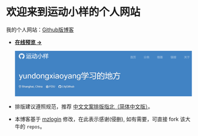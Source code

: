 # 欢迎来到运动小样的个人网站

  我的个人网站：[Github版博客](https://yundongxiaoyang.top)

- **[在线预览 &rarr;](http://yundongxiaoyang.top)**

  ![screenshot home](images/home.png)

- 排版建议遵照规范，推荐 [中文文案排版指北（简体中文版）][1]。

- 本博客基于 [mzlogin](https://github.com/mzlogin/mzlogin.github.io) 修改，在此表示感谢(侵删), 如有需要，可直接 fork 该大牛的 `repos`。

[1]: https://github.com/mzlogin/chinese-copywriting-guidelines
